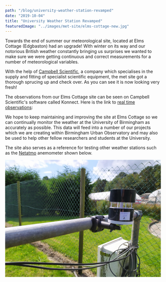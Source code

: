 ```yaml
---
path: "/blog/university-weather-station-revamped"
date: "2019-10-04"
title: "University Weather Station Revamped"
featuredImage: "../images/met-site/elms-cottage-new.jpg"
---
```



Towards the end of summer our meteorological site, located at Elms Cottage (Edgbaston) had an upgrade! With winter on its way and our notorious British weather constantly bringing us surprises we wanted to make sure we were getting continuous and correct measurements for a number of meteorological variables. 

With the help of [Campbell Scientific](https://www.campbellsci.co.uk), a company which specialises in the supply and fitting of specialist scientific equipment, the met site got a thorough sprucing up and check over. As you can see it is now looking very fresh!

The observations from our Elms Cottage site can be seen on Campbell Scientific's software called Konnect. Here is the link to [real time observations](https://app.konectgds.com/kiosk/c8c55446-9283-4acc-94c1-4a2ff81b6186):

We hope to keep maintaining and improving the site at Elms Cottage so we can continually monitor the weather at the University of Birmingham as accurately as possible. This data will feed into a number of our projects which we are creating within Birmingham Urban Observatory and may also be used to help other fellow researchers and students at the University. 

The site also serves as a reference for testing other weather stations such as the [Netatmo](https://www.netatmo.com/en-gb/weather) anemometer shown below.

![Netatmo on Test](../images/met-site/testatmo.jpg)